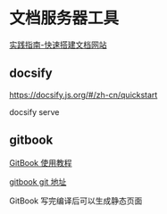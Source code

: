 # 文档服务器工具

[实践指南-快速搭建文档网站](https://juejin.cn/post/7055902964203913252)

## docsify

<https://docsify.js.org/#/zh-cn/quickstart>

docsify serve


## gitbook

[GitBook 使用教程](https://juejin.cn/post/6844903591690371079)

[gitbook git 地址](https://github.com/GitbookIO/gitbook)

GitBook 写完编译后可以生成静态页面
